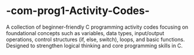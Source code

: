# -com-prog1-Activity-Codes-
A collection of beginner-friendly C programming activity codes focusing on foundational concepts such as variables, data types, input/output operations, control structures (if, else, switch), loops, and basic functions. Designed to strengthen logical thinking and core programming skills in C.
